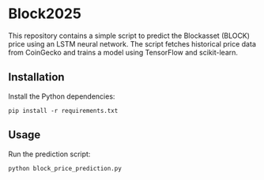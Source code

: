 # Block2025

This repository contains a simple script to predict the Blockasset (BLOCK) price using an LSTM neural network. The script fetches historical price data from CoinGecko and trains a model using TensorFlow and scikit-learn.

## Installation

Install the Python dependencies:

```
pip install -r requirements.txt
```

## Usage

Run the prediction script:

```
python block_price_prediction.py
```

